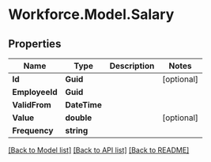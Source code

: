 # Workforce.Model.Salary
## Properties

Name | Type | Description | Notes
------------ | ------------- | ------------- | -------------
**Id** | **Guid** |  | [optional] 
**EmployeeId** | **Guid** |  | 
**ValidFrom** | **DateTime** |  | 
**Value** | **double** |  | [optional] 
**Frequency** | **string** |  | 

[[Back to Model list]](../README.md#documentation-for-models) [[Back to API list]](../README.md#documentation-for-api-endpoints) [[Back to README]](../README.md)

